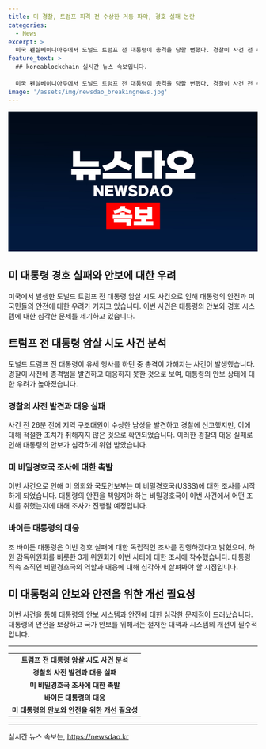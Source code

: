 ```yaml
---
title: 미 경찰, 트럼프 피격 전 수상한 거동 파악, 경호 실패 논란
categories:
  - News
excerpt: >
  미국 펜실베이니아주에서 도널드 트럼프 전 대통령이 총격을 당할 뻔했다. 경찰이 사건 전 수상한 행동을 보인 총격범을 발견했지만 총격을 막지 못했고, 경호 실패론이 대두되고 있음. 미 비밀경호국에 대한 조사가 진행 중이며, 조 바이든 대통령은 독립적인 조사를 진행하겠다 발언. (150자)
feature_text: >
  ## koreablockchain 실시간 뉴스 속보입니다.

  미국 펜실베이니아주에서 도널드 트럼프 전 대통령이 총격을 당할 뻔했다. 경찰이 사건 전 수상한 행동을 보인 총격범을 발견했지만 총격을 막지 못했고, 경호 실패론이 대두되고 있음. 미 비밀경호국에 대한 조사가 진행 중이며, 조 바이든 대통령은 독립적인 조사를 진행하겠다 발언. (150자)
image: '/assets/img/newsdao_breakingnews.jpg'
---
```


<p><img src="/assets/img/newsdao_breakingnews.jpg" alt="koreablockchain 속보" /></p>

<h2>미 대통령 경호 실패와 안보에 대한 우려</h2>

<p data-ke-size="size16">미국에서 발생한 도널드 트럼프 전 대통령 암살 시도 사건으로 인해 대통령의 안전과 미 국민들의 안전에 대한 우려가 커지고 있습니다. 이번 사건은 대통령의 안보와 경호 시스템에 대한 심각한 문제를 제기하고 있습니다.</p>

<h2 data-ke-size="size26">트럼프 전 대통령 암살 시도 사건 분석</h2>

<p data-ke-size="size16">도널드 트럼프 전 대통령이 유세 행사를 하던 중 총격이 가해지는 사건이 발생했습니다. 경찰이 사전에 총격범을 발견하고 대응하지 못한 것으로 보여, 대통령의 안보 상태에 대한 우려가 높아졌습니다.</p>

<h3>경찰의 사전 발견과 대응 실패</h3>

<p data-ke-size="size16">사건 전 26분 전에 지역 구조대원이 수상한 남성을 발견하고 경찰에 신고했지만, 이에 대해 적절한 조치가 취해지지 않은 것으로 확인되었습니다. 이러한 경찰의 대응 실패로 인해 대통령의 안보가 심각하게 위협 받았습니다.</p>

<h3>미 비밀경호국 조사에 대한 촉발</h3>

<p data-ke-size="size16">이번 사건으로 인해 미 의회와 국토안보부는 미 비밀경호국(USSS)에 대한 조사를 시작하게 되었습니다. 대통령의 안전을 책임져야 하는 비밀경호국이 이번 사건에서 어떤 조치를 취했는지에 대해 조사가 진행될 예정입니다.</p>

<h3>바이든 대통령의 대응</h3>

<p data-ke-size="size16">조 바이든 대통령은 이번 경호 실패에 대한 독립적인 조사를 진행하겠다고 밝혔으며, 하원 감독위원회를 비롯한 3개 위원회가 이번 사태에 대한 조사에 착수했습니다. 대통령 직속 조직인 비밀경호국의 역할과 대응에 대해 심각하게 살펴봐야 할 시점입니다.</p>

<h2 data-ke-size="size26">미 대통령의 안보와 안전을 위한 개선 필요성</h2>

<p data-ke-size="size16">이번 사건을 통해 대통령의 안보 시스템과 안전에 대한 심각한 문제점이 드러났습니다. 대통령의 안전을 보장하고 국가 안보를 위해서는 철저한 대책과 시스템의 개선이 필수적입니다.</p>

<hr>

<table>
  <tr>
    <td style="text-align: center; height: 17px;"><b>트럼프 전 대통령 암살 시도 사건 분석</b></td>
  </tr>
  <tr>
    <td style="text-align: center; height: 17px;"><b>경찰의 사전 발견과 대응 실패</b></td>
  </tr>
  <tr>
    <td style="text-align: center; height: 17px;"><b>미 비밀경호국 조사에 대한 촉발</b></td>
  </tr>
  <tr>
    <td style="text-align: center; height: 17px;"><b>바이든 대통령의 대응</b></td>
  </tr>
  <tr>
    <td style="text-align: center; height: 17px;"><b>미 대통령의 안보와 안전을 위한 개선 필요성</b></td>
  </tr>
</table>

<hr>
실시간 뉴스 속보는, <a href="https://newsdao.kr" rel="dofollow">https://newsdao.kr</a>


